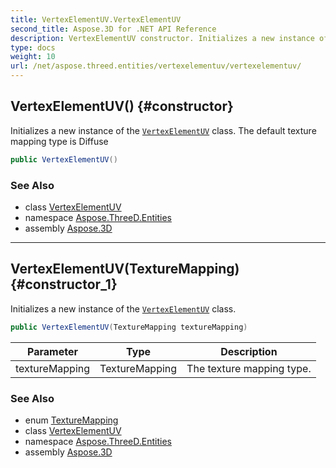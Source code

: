 ```yaml
---
title: VertexElementUV.VertexElementUV
second_title: Aspose.3D for .NET API Reference
description: VertexElementUV constructor. Initializes a new instance of the VertexElementUV class. The default texture mapping type is Diffuse
type: docs
weight: 10
url: /net/aspose.threed.entities/vertexelementuv/vertexelementuv/
---
```

## VertexElementUV() {#constructor}

Initializes a new instance of the [`VertexElementUV`](../) class. The default texture mapping type is Diffuse

```csharp
public VertexElementUV()
```

### See Also

* class [VertexElementUV](../)
* namespace [Aspose.ThreeD.Entities](../../vertexelementuv/)
* assembly [Aspose.3D](../../../)

---

## VertexElementUV(TextureMapping) {#constructor_1}

Initializes a new instance of the [`VertexElementUV`](../) class.

```csharp
public VertexElementUV(TextureMapping textureMapping)
```

| Parameter | Type | Description |
| --- | --- | --- |
| textureMapping | TextureMapping | The texture mapping type. |

### See Also

* enum [TextureMapping](../../texturemapping/)
* class [VertexElementUV](../)
* namespace [Aspose.ThreeD.Entities](../../vertexelementuv/)
* assembly [Aspose.3D](../../../)


